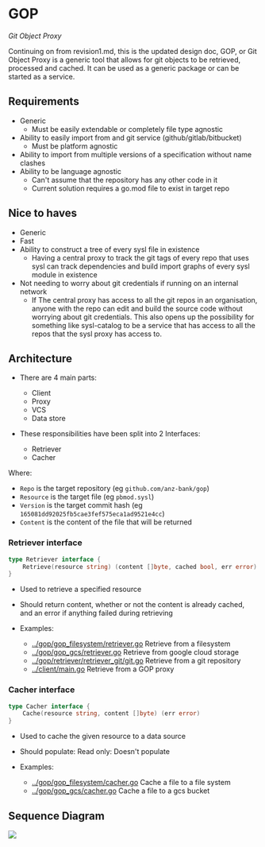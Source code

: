 # GOP
*Git Object Proxy*

Continuing on from revision1.md, this is the updated design doc, 
GOP, or Git Object Proxy is a generic tool that allows for git objects to be retrieved, processed and cached. It can be used as a generic package or can be started as a service.

## Requirements
- Generic
    - Must be easily extendable or completely file type agnostic
- Ability to easily import from and git service (github/gitlab/bitbucket)
    - Must be platform agnostic
- Ability to import from multiple versions of a specification without name clashes
- Ability to be language agnostic
    - Can't assume that the repository has any other code in it
    - Current solution requires a go.mod file to exist in target repo

## Nice to haves
- Generic 
- Fast
- Ability to construct a tree of every sysl file in existence
    - Having a central proxy to track the git tags of every repo that uses sysl can track dependencies and build import graphs of every sysl module in existence
- Not needing to worry about git credentials if running on an internal network
    - If The central proxy has access to all the git repos in an organisation, anyone with the repo can edit and build the source code without worrying about git credentials. This also opens up the possibility for something like sysl-catalog to be a service that has access to all the repos that the sysl proxy has access to.

## Architecture

- There are 4 main parts:
    - Client
    - Proxy
    - VCS
    - Data store

- These responsibilities have been split into 2 Interfaces:
    - Retriever
    - Cacher

Where:
 - `Repo` is the target repository (eg `github.com/anz-bank/gop`)
 - `Resource` is the target file (eg `pbmod.sysl`)
 - `Version` is the target commit hash (eg `165081dd92025fb5cae3fef575eca1ad9521e4cc`)
 - `Content` is the content of the file that will be returned


### Retriever interface

```go
type Retriever interface {
	Retrieve(resource string) (content []byte, cached bool, err error)
}
```

- Used to retrieve a specified resource
 
- Should return content, whether or not the content is already cached, and an error if anything failed during retrieving 
    
- Examples:
    - [../gop/gop_filesystem/retriever.go](../pkg/goppers/filesystem/retriever.go) Retrieve from a filesystem
    - [../gop/gop_gcs/retriever.go](../pkg/goppers/gcs/retriever.go) Retrieve from google cloud storage
    - [../gop/retriever/retriever_git/git.go](../pkg/retrievers/git/git.go) Retrieve from a git repository
    - [../client/main.go](../client/main.go) Retrieve from a GOP proxy

### Cacher interface

```go
type Cacher interface {
	Cache(resource string, content []byte) (err error)
}
```

- Used to cache the given resource to a data source

- Should populate: Read only: Doesn't populate
- Examples:
    - [../gop/gop_filesystem/cacher.go](../pkg/goppers/filesystem/cacher.go) Cache a file to a file system
    - [../gop/gop_gcs/cacher.go](../pkg/goppers/gcs/cacher.go) Cache a file to a gcs bucket

## Sequence Diagram

<img src="https://www.plantuml.com/plantuml/png/dP51JuGm48Nl_8evOWBbJdH3ieddZVu2B4yabivcMiZwxqqfAhYOu9wObkatyzwhdA_53xr9ZgQ3zPGVw2Hy-IZf2LuwZ13rLQNJdun6xPJclc1f2y6PYzVEGE7Ygn5oboIryQHh_OOc8QB82-1dpmBP9BTEgvT1lyDVupDQydzEwYoiuHoQE9U8vX4B5G8_YDr5M2yR_VW_8BvR4ex12b7J9sMd7br6QyTW7AZdPZ0WorlcvOTWIqdQiCMLGulE-poFdT_tCGrBywhJtKffBCe_HD43dUAPHSrLkbu_q60tmwPVybljvfptfXh0iwT1MunrNnotH571DaDlFW40">
